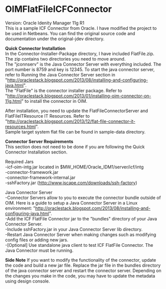 OIMFlatFileICFConnector
=======================
Version: Oracle Idenity Manager 11g R1  
This is a sample ICF Connector from Oracle. I have modified the project
to be used in Netbeans. You can find the original source code and documentation under the original-jdev directory.
  
__Quick Connector Installation__  
In the Connector-Installer-Package directory, I have included FlatFile.zip. The zip contains two directories you need to move around.   
The "jconnserv" is the Java Connector Server with everything included. The port number is 8759 and key is 12345. To start the java connector server, refer to Running the Java Connector Server section in "http://oraclestack.blogspot.com/2013/08/installing-and-configuring-java.html".   
The "FlatFile" is the connector installer package. Refer to "http://oraclestack.blogspot.com/2013/01/installing-oim-connector-on-11g.html" to install the connector in OIM.  
  
After installation, you need to update the FlatFileConnectorServer and FlatFileITResource IT Resources. Refer to "http://oraclestack.blogspot.com/2013/12/flat-file-connector-it-resources.html".  
Sample target system flat file can be found in sample-data directory.      
  
__Connector Server Requirements__  
This section does not need to be done if you are following the Quick Connector Installation section.
  
Required Jars  
-icf-oim-intg.jar located in $MW_HOME/Oracle_IDM1/server/icf/intg  
-connector-framework.jar  
-connector-framework-internal.jar  
-sshFactory.jar (http://www.jscape.com/downloads/ssh-factory)  
  
Java Connector Server  
-Connector Servers allow to you to execute the connector bundle outside of OIM. Here is a guide to setup a Java Connector Server in a Linux environment: "http://oraclestack.blogspot.com/2013/08/installing-and-configuring-java.html".   
-Add the ICF FlatFile Connector jar to the "bundles" directory of your Java Connector Server.  
-Include sshFactory.jar in your Java Connector Server lib directory.  
-Restart Java Connector Server when making changes such as modifying config files or adding new jars.  
-[Optional] Use standalone java client to test ICF FlatFile Connector. The Java Connector must be running.

__Side Note__
If you want to modify the functionality of the connector, update the code and build a new jar file. Replace the jar file in the bundles directory of the java connector server and restart the connector server. Depending on the changes you make in the code, you may have to update the metadata using design console.  